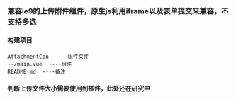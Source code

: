 
### 兼容ie9的上传附件组件，原生js利用iframe以及表单提交来兼容，不支持多选

#### 构建项目
```
AttachmentCon  ----组件文件
--/main.vue  ----组件
README.md  ----备注
```
#### 判断上传文件大小需要使用到插件，此处还在研究中
